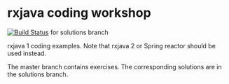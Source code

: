 # rxjava coding workshop

[![Build Status](https://travis-ci.org/vsdev1/rxjava.svg?branch=solutions)](https://travis-ci.org/vsdev1/rxjava) for solutions branch

rxjava 1 coding examples. Note that rxjava 2 or Spring reactor should be used instead.

The master branch contains exercises. The corresponding solutions are in the solutions branch.
